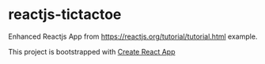 # reactjs-tictactoe
Enhanced Reactjs App from https://reactjs.org/tutorial/tutorial.html example.

This project is bootstrapped with [Create React App](https://github.com/facebookincubator/create-react-app)